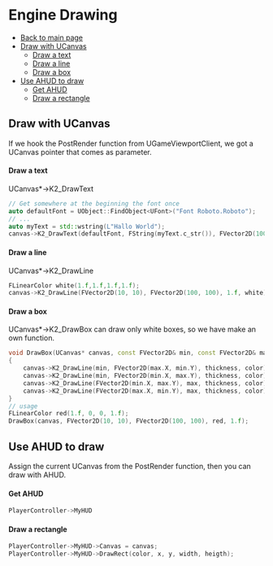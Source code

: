 
# Engine Drawing
* [Back to main page](README.md)
* [Draw with UCanvas](#draw-with-ucanvas)
  * [Draw a text]()
  * [Draw a line]()
  * [Draw a box]()
* [Use AHUD to draw](#use-ahud-to-draw)
  * [Get AHUD]()
  * [Draw a rectangle]()

## Draw with UCanvas
If we hook the PostRender function from UGameViewportClient, we got a UCanvas pointer that comes as parameter.
#### Draw a text
UCanvas*->K2_DrawText
```cpp
// Get somewhere at the beginning the font once
auto defaultFont = UObject::FindObject<UFont>("Font Roboto.Roboto");
// ...
auto myText = std::wstring(L"Hallo World");
canvas->K2_DrawText(defaultFont, FString(myText.c_str()), FVector2D(100, 100), White, 1.f, Black, FVector2D(1.f, 1.f), true, true, true, Black);
```

#### Draw a line
UCanvas*->K2_DrawLine
```cpp
FLinearColor white(1.f,1.f,1.f,1.f);
canvas->K2_DrawLine(FVector2D(10, 10), FVector2D(100, 100), 1.f, white);
```
#### Draw a box
UCanvas*->K2_DrawBox can draw only white boxes, so we have make an own function. 

```cpp
void DrawBox(UCanvas* canvas, const FVector2D& min, const FVector2D& max, const FLinearColor& color, float thickness)
{
    canvas->K2_DrawLine(min, FVector2D(max.X, min.Y), thickness, color); // top border
    canvas->K2_DrawLine(min, FVector2D(min.X, max.Y), thickness, color); // left border
    canvas->K2_DrawLine(FVector2D(min.X, max.Y), max, thickness, color); // bottom border
    canvas->K2_DrawLine(FVector2D(max.X, min.Y), max, thickness, color); // right border
}
// usage
FLinearColor red(1.f, 0, 0, 1.f);
DrawBox(canvas, FVector2D(10, 10), FVector2D(100, 100), red, 1.f);
```

## Use AHUD to draw
Assign the current UCanvas from the PostRender function, then you can draw with AHUD.
#### Get AHUD
```cpp
PlayerController->MyHUD
```
#### Draw a rectangle
```cpp
PlayerController->MyHUD->Canvas = canvas;
PlayerController->MyHUD->DrawRect(color, x, y, width, heigth);
```
